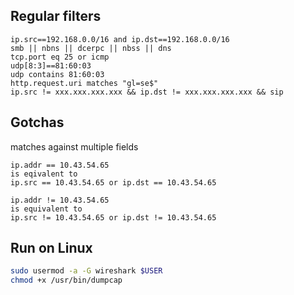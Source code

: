 ## Regular filters  
```wireshark  
ip.src==192.168.0.0/16 and ip.dst==192.168.0.0/16  
smb || nbns || dcerpc || nbss || dns  
tcp.port eq 25 or icmp  
udp[8:3]==81:60:03  
udp contains 81:60:03  
http.request.uri matches "gl=se$"  
ip.src != xxx.xxx.xxx.xxx && ip.dst != xxx.xxx.xxx.xxx && sip  
```  
## Gotchas  
matches against multiple fields  
```wireshark  
ip.addr == 10.43.54.65  
is eqivalent to  
ip.src == 10.43.54.65 or ip.dst == 10.43.54.65  
  
ip.addr != 10.43.54.65  
is equivalent to  
ip.src != 10.43.54.65 or ip.dst != 10.43.54.65  
```  
  
## Run on Linux

```sh
sudo usermod -a -G wireshark $USER
chmod +x /usr/bin/dumpcap
```
